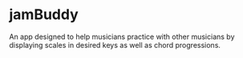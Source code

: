# jamBuddy
An app designed to help musicians practice with other musicians by displaying scales in desired keys as well as chord progressions.